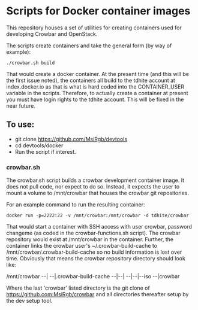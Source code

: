 # Scripts for Docker container images
This repository houses a set of utilities for creating containers used for developing Crowbar and OpenStack.

The scripts create containers and take the general form (by way of example):

    ./crowbar.sh build

That would create a docker container. At the present time (and this will be the first issue noted), the containers all build to the tdhite account at index.docker.io as that is what is hard coded into the CONTAINER_USER variable in the scripts. Therefore, to actually create a container at present you must have login rights to the tdhite account. This will be fixed in the near future.

## To use:
- git clone https://github.com/MsiRgb/devtools
- cd devtools/docker
- Run the script if interest.

### crowbar.sh
The crowbar.sh script builds a crowbar development container image. It does not pull code, nor expect to do so. Instead, it expects the user to mount a volume to /mnt/crowbar that houses the crowbar git repositories.

For an example command to run the resulting container:

    docker run -p=2222:22 -v /mnt/crowbar:/mnt/crowbar -d tdhite/crowbar

That would start a container with SSH access with user crowbar, password changeme (as coded in the crowbar-functions.sh script). The crowbar repository would exist at /mnt/crowbar in the container. Further, the container links the crowbar user's ~/.crowbar-build-cache to /mnt/crowbar/.crowbar-build-cache so no build information is lost over time. Obviously that means the crowbar repository directory should look like:

/mnt/crowbar
--|
--|.crowbar-build-cache
--|--|
--|--|--iso
--|crowbar

Where the last 'crowbar' listed directory is the git clone of https://github.com:MsiRgb/crowbar and all directories thereafter setup by the dev setup tool.
